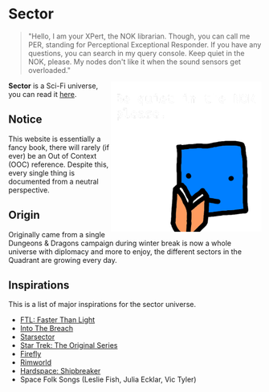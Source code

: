 # Sector

> "Hello, I am your XPert, the NOK librarian. Though, you can call me PER, standing for Perceptional Exceptional Responder. If you have any questions, you can search in my query console. Keep quiet in the NOK, please. My nodes don't like it when the sound sensors get overloaded."

<img alt="xpert" src="/images/jokes/xpert.png" width=300 align="right">

**Sector** is a Sci-Fi universe, you can read it [here](https://just-a-unity-dev.github.io/sector/).

## Notice

This website is essentially a fancy book, there will rarely (if ever) be an Out of Context (OOC) reference. Despite this, every single thing is documented from a neutral perspective.

## Origin

Originally came from a single Dungeons & Dragons campaign during winter break is now a whole universe with diplomacy and more to enjoy, the different sectors in the Quadrant are growing every day.

## Inspirations

This is a list of major inspirations for the sector universe.

- [FTL: Faster Than Light](https://store.steampowered.com/app/212680/FTL_Faster_Than_Light/)
- [Into The Breach](https://store.steampowered.com/app/590380/Into_the_Breach)
- [Starsector](https://fractalsoftworks.com/)
- [Star Trek: The Original Series](https://en.wikipedia.org/wiki/Star_Trek:_The_Original_Series)
- [Firefly](https://en.wikipedia.org/wiki/Firefly_(TV_series))
- [Rimworld](https://store.steampowered.com/app/294100/RimWorld/)
- [Hardspace: Shipbreaker](https://store.steampowered.com/app/1161580/Hardspace_Shipbreaker/)
- Space Folk Songs (Leslie Fish, Julia Ecklar, Vic Tyler)
